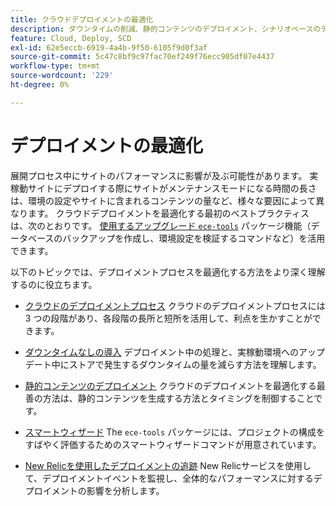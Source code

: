 ```yaml
---
title: クラウドデプロイメントの最適化
description: ダウンタイムの削減、静的コンテンツのデプロイメント、シナリオベースのデプロイメント、スマートウィザードなど、クラウドインフラストラクチャプロジェクト上のAdobe Commerceのデプロイメントプロセスを最適化する方法について説明します。
feature: Cloud, Deploy, SCD
exl-id: 62e5eccb-6919-4a4b-9f50-6105f9d0f3af
source-git-commit: 5c47c8bf9c97fac70ef249f76ecc905df07e4437
workflow-type: tm+mt
source-wordcount: '229'
ht-degree: 0%

---
```


# デプロイメントの最適化

展開プロセス中にサイトのパフォーマンスに影響が及ぶ可能性があります。 実稼動サイトにデプロイする際にサイトがメンテナンスモードになる時間の長さは、環境の設定やサイトに含まれるコンテンツの量など、様々な要因によって異なります。 クラウドデプロイメントを最適化する最初のベストプラクティスは、次のとおりです。 [使用するアップグレード `ece-tools`](../dev-tools/install-package.md) パッケージ機能（データベースのバックアップを作成し、環境設定を検証するコマンドなど）を活用できます。

以下のトピックでは、デプロイメントプロセスを最適化する方法をより深く理解するのに役立ちます。

- [クラウドのデプロイメントプロセス](process.md)
クラウドのデプロイメントプロセスには 3 つの段階があり、各段階の長所と短所を活用して、利点を生かすことができます。

- [ダウンタイムなしの導入](reduce-downtime.md)
デプロイメント中の処理と、実稼動環境へのアップデート中にストアで発生するダウンタイムの量を減らす方法を理解します。

- [静的コンテンツのデプロイメント](static-content.md)
クラウドのデプロイメントを最適化する最善の方法は、静的コンテンツを生成する方法とタイミングを制御することです。

- [スマートウィザード](smart-wizards.md)
The `ece-tools` パッケージには、プロジェクトの構成をすばやく評価するためのスマートウィザードコマンドが用意されています。

- [New Relicを使用したデプロイメントの追跡](../monitor/track-deployments.md)
New Relicサービスを使用して、デプロイメントイベントを監視し、全体的なパフォーマンスに対するデプロイメントの影響を分析します。
